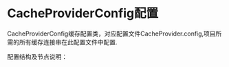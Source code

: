 # CacheProviderConfig配置

CacheProviderConfig缓存配置类，对应配置文件CacheProvider.config,项目所需的所有缓存连接串在此配置文件中配置.

配置结构及节点说明：
```xml

```